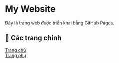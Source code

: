 # My Website  

Đây là trang web được triển khai bằng GitHub Pages.  

## 📌 Các trang chính  
[Trang chủ](index.html)  
[Trang phụ](styles.html)
